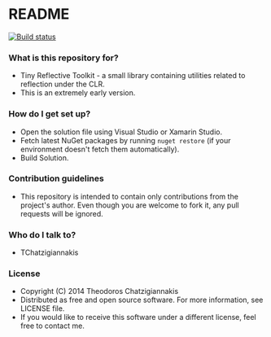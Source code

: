 # README #

[![Build status](https://ci.appveyor.com/api/projects/status/b6eydara8rqxt1ed/branch/master?svg=true)](https://ci.appveyor.com/project/TChatzigiannakis/tinyreflectivetoolkit/branch/master)

### What is this repository for? ###

* Tiny Reflective Toolkit - a small library containing utilities related to reflection under the CLR.
* This is an extremely early version.

### How do I get set up? ###

* Open the solution file using Visual Studio or Xamarin Studio.
* Fetch latest NuGet packages by running `nuget restore` (if your environment doesn't fetch them automatically).
* Build Solution.

### Contribution guidelines ###

* This repository is intended to contain only contributions from the project's author. Even though you are welcome to fork it, any pull requests will be ignored.

### Who do I talk to? ###

* TChatzigiannakis

### License ###

* Copyright (C) 2014  Theodoros Chatzigiannakis
* Distributed as free and open source software. For more information, see LICENSE file.
* If you would like to receive this software under a different license, feel free to contact me.
